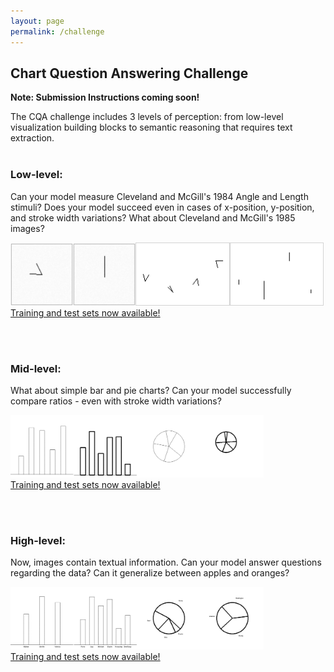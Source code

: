 ```yaml
---
layout: page
permalink: /challenge
---
```


<h2>Chart Question Answering Challenge</h2>

**Note: Submission Instructions coming soon!**

The CQA challenge includes 3 levels of perception: from  low-level visualization building blocks to semantic reasoning that requires text extraction.<br><br>

<h3>Low-level:</h3> Can your model measure Cleveland and McGill's 1984 Angle and Length stimuli? Does your model succeed even in cases of x-position, y-position, and stroke width variations? What about Cleveland and McGill's 1985 images?

<img src='gfx/angle.png' style='height:100px'><img src='gfx/length.png' style='height:100px'><img src='gfx/4angle.png' style='height:99px;border:1px solid lightgray;'><img src='gfx/4length.png' style='height:99px;border:1px solid lightgray;'><br>
<a href="https://drive.google.com/file/d/1X1o8Mkn3t4rnZvAnUWABJMhByG8GFNc8/view?usp=sharing" target="_blank" class='lightgray'>Training and test sets now available!</a>

<br><br>

<h3>Mid-level:</h3> What about simple bar and pie charts? Can your model successfully compare ratios - even with stroke width variations?

<img src='gfx/wide_lev2.png' style='height:100px'><br>
<a href="https://drive.google.com/file/d/1o6EMJjpiLnvVzftOB_FJlzYid-QbJI6N/view?usp=sharing" target="_blank" class='lightgray'>Training and test sets now available!</a>

<br><br>

<h3>High-level:</h3> Now, images contain textual information. Can your model answer questions regarding the data? Can it generalize between apples and oranges? 


<img src='gfx/wide_lev3.png' style='height:100px'><br>
<a href="https://drive.google.com/file/d/1zyqj6M5ug-57ohxmgTogCMrxb33_7w8x/view?usp=sharing" target="_blank" class='lightgray'>Training and test sets now available!</a>
